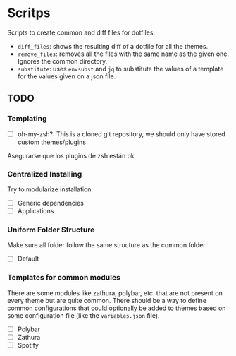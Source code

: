 # Scritps

Scripts to create common and diff files for dotfiles:

- `diff_files`: shows the resulting diff of a dotfile for all the themes.
- `remove_files`: removes all the files with the same name as the given one. Ignores the common directory.
- `substitute`: uses `envsubst` and `jq` to substitute the values of a template for the values given on a json file.

## TODO

### Templating

- [ ] oh-my-zsh?: This is a cloned git repository, we should only have stored custom themes/plugins

Asegurarse que los plugins de zsh están ok

### Centralized Installing

Try to modularize installation:

- [ ] Generic dependencies
- [ ] Applications

### Uniform Folder Structure

Make sure all folder follow the same structure as the common folder.

- [ ] Default

### Templates for common modules

There are some modules like zathura, polybar, etc. that are not present on every theme but are quite common. There should be a way to define common configurations that could optionally be added to themes based on some configuration file (like the `variables.json` file).

- [ ] Polybar
- [ ] Zathura
- [ ] Spotify
